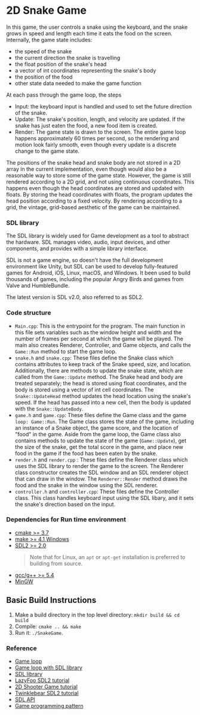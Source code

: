 # 2D Snake Game

In this game, the user controls a snake using the keyboard, and the snake grows in speed and length each time it eats the food on the screen. Internally, the game state includes:

- the speed of the snake
- the current direction the snake is travelling
- the float position of the snake's head
- a vector of int coordinates representing the snake's body
- the position of the food
- other state data needed to make the game function

At each pass through the game loop, the steps

- Input: the keyboard input is handled and used to set the future direction of the snake.
- Update: The snake's position, length, and velocity are updated. If the snake has just eaten the food, a new food item is created.
- Render: The game state is drawn to the screen. The entire game loop happens approximately 60 times per second, so the rendering and motion look fairly smooth, even though every update is a discrete change to the game state.

The positions of the snake head and snake body are not stored in a 2D array in the current implementation, even though would also be a reasonable way to store some of the game state. However, the game is still rendered according to a 2D grid, and not using continuous coordinates. This happens even though the head coordinates are stored and updated with floats. By storing the head coordinates with floats, the program updates the head position according to a fixed velocity. By rendering according to a grid, the vintage, grid-based aesthetic of the game can be maintained.

### SDL library
The SDL library is widely used for Game development as a tool to abstract the hardware. SDL manages video, audio, input devices, and other components, and provides with a simple library interface.

SDL is not a game engine, so doesn't have the full development environment like Unity, but SDL can be used to develop fully-featured games for Android, iOS, Linux, macOS, and Windows. It been used to build thousands of games, including the popular Angry Birds and games from Valve and HumbleBundle.

The latest version is SDL v2.0, also referred to as SDL2.

### Code structure
- `Main.cpp`: 
This is the entrypoint for the program. The main function in this file sets variables such as the window height and width and the number of frames per second at which the game will be played. The main also creates Renderer, Controller, and Game objects, and calls the `Game::Run` method to start the game loop.
- `snake.h` and `snake.cpp`: 
These files define the Snake class which contains attributes to keep track of the Snake speed, size, and location. Additionally, there are methods to update the snake state, which are called from the `Game::Update` method. The Snake head and body are treated separately; the head is stored using float coordinates, and the body is stored using a vector of int cell coordinates. The `Snake::UpdateHead` method updates the head location using the snake's speed. If the head has passed into a new cell, then the body is updated with the `Snake::UpdateBody`.
- `game.h` and `game.cpp`: 
These files define the Game class and the game `loop: Game::Run`. The Game class stores the state of the game, including an instance of a Snake object, the game score, and the location of "food" in the game. Aside from the game loop, the Game class also contains methods to update the state of the game (`Game::Update`), get the size of the snake, get the total score in the game, and place new food in the game if the food has been eaten by the snake.
- `render.h` and `render.cpp` : 
These files define the Renderer class which uses the SDL library to render the game to the screen. The Renderer class constructor creates the SDL window and an SDL renderer object that can draw in the window. The `Renderer::Render` method draws the food and the snake in the window using the SDL renderer.
- `controller.h` and `controller.cpp`: 
These files define the Controller class. This class handles keyboard input using the SDL libary, and it sets the snake's direction based on the input.

### Dependencies for Run time environment
* [cmake >= 3.7](https://cmake.org/install/)
* [make >= 4.1](https://developer.apple.com/xcode/features/),[Windows](http://gnuwin32.sourceforge.net/packages/make.htm)
* [SDL2 >= 2.0](https://wiki.libsdl.org/Installation)
  >Note that for Linux, an `apt` or `apt-get` installation is preferred to building from source. 
* [gcc/g++ >= 5.4](https://developer.apple.com/xcode/features/)
* [MinGW](http://www.mingw.org/)

## Basic Build Instructions
1. Make a build directory in the top level directory: `mkdir build && cd build`
2. Compile: `cmake .. && make`
3. Run it: `./SnakeGame`.

### Reference
- [Game loop](https://gameprogrammingpatterns.com/game-loop.html)
- [Game loop with SDL library](http://www.informit.com/articles/article.aspx?p=2928180&seqNum=4)
- [SDL library](https://www.libsdl.org/)
- [LazyFoo SDL2 tutorial](https://lazyfoo.net/tutorials/SDL/)
- [2D Shooter Game tutorial](https://www.parallelrealities.co.uk/tutorials/)
- [Twinklebear SDL2 tutorial](https://www.willusher.io/pages/sdl2/)
- [SDL API](https://wiki.libsdl.org/APIByCategory)
- [Game programming pattern](https://gameprogrammingpatterns.com/)
